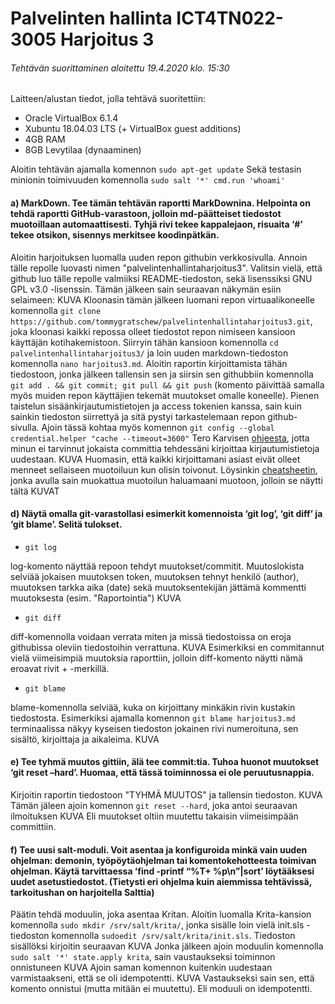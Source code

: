 # Palvelinten hallinta ICT4TN022-3005 Harjoitus 3

###### Tehtävän suorittaminen aloitettu 19.4.2020 klo. 15:30

Laitteen/alustan tiedot, jolla tehtävä suoritettiin:

* Oracle VirtualBox 6.1.4
* Xubuntu 18.04.03 LTS (+ VirtualBox guest additions)
* 4GB RAM
* 8GB Levytilaa (dynaaminen)

Aloitin tehtävän ajamalla komennon
`sudo apt-get update`
Sekä testasin minionin toimivuuden komennolla
`sudo salt '*' cmd.run 'whoami'`

#### a) MarkDown. Tee tämän tehtävän raportti MarkDownina. Helpointa on tehdä raportti GitHub-varastoon, jolloin md-päätteiset tiedostot muotoillaan automaattisesti. Tyhjä rivi tekee kappalejaon, risuaita ‘#’ tekee otsikon, sisennys merkitsee koodinpätkän.

Aloitin harjoituksen luomalla uuden repon githubin verkkosivulla.
 Annoin tälle repolle luovasti nimen "palvelintenhallintaharjoitus3".
 Valitsin vielä, että github luo tälle repolle valmiiksi README-tiedoston, sekä lisenssiksi GNU GPL v3.0 -lisenssin.
Tämän jälkeen sain seuraavan näkymän esiin selaimeen:
KUVA
Kloonasin tämän jälkeen luomani repon virtuaalikoneelle komennolla
`git clone https://github.com/tommygratschew/palvelintenhallintaharjoitus3.git`, joka kloonasi kaikki repossa olleet
tiedostot repon nimiseen kansioon käyttäjän kotihakemistoon. Siirryin tähän kansioon komennolla
`cd palvelintenhallintaharjoitus3/` ja loin uuden markdown-tiedoston komennolla `nano harjoitus3.md`. Aloitin
raportin kirjoittamista tähän tiedostoon, jonka jälkeen tallensin sen ja siirsin sen githubbiin komennolla
`git add . && git commit; git pull && git push` (komento päivittää samalla myös muiden repon käyttäjien tekemät muutokset omalle koneelle). Pienen taistelun sisäänkirjautumistietojen ja access tokenien kanssa,
sain kuin sainkin tiedoston siirrettyä ja sitä pystyi tarkastelemaan repon github-sivulla. Ajoin tässä kohtaa myös 
komennon `git config --global credential.helper "cache --timeout=3600"` Tero Karvisen [ohjeesta](http://terokarvinen.com/2016/publish-your-project-with-github), jotta minun ei tarvinnut jokaista committia tehdessäni kirjoittaa kirjautumistietoja uudestaan.
KUVA
Huomasin, että kaikki kirjoittamani asiast eivät olleet menneet sellaiseen muotoiluun kun olisin toivonut.
Löysinkin [cheatsheetin](https://github.com/adam-p/markdown-here/wiki/Markdown-Cheatsheet), jonka avulla sain muokattua
muotoilun haluamaani muotoon, jolloin se näytti tältä
KUVAT

#### d) Näytä omalla git-varastollasi esimerkit komennoista ‘git log’, ‘git diff’ ja ‘git blame’. Selitä tulokset.

* `git log`

log-komento näyttää repoon tehdyt muutokset/commitit. Muutoslokista selviää jokaisen muutoksen token, muutoksen tehnyt henkilö (author),
muutoksen tarkka aika (date) sekä muutoksentekijän jättämä kommentti muutoksesta (esim. "Raportointia")
KUVA

* `git diff`

diff-komennolla voidaan verrata miten ja missä tiedostoissa on eroja githubissa oleviin tiedostoihin verrattuna.
KUVA
Esimerkiksi en commitannut vielä viimeisimpiä muutoksia raporttiin, jolloin diff-komento näytti nämä eroavat rivit + -merkillä.

* `git blame`

blame-komennolla selviää, kuka on kirjoittany minkäkin rivin kustakin tiedostosta. Esimerkiksi ajamalla komennon `git blame harjoitus3.md` 
terminaalissa näkyy kyseisen tiedoston jokainen rivi numeroituna, sen sisältö, kirjoittaja ja aikaleima.
KUVA

#### e) Tee tyhmä muutos gittiin, älä tee commit:tia. Tuhoa huonot muutokset ‘git reset –hard’. Huomaa, että tässä toiminnossa ei ole peruutusnappia.

Kirjoitin raportin tiedostoon "TYHMÄ MUUTOS" ja tallensin tiedoston.
KUVA
Tämän jäleen ajoin komennon `git reset --hard`, joka antoi seuraavan ilmoituksen
KUVA
Eli muutokset oltiin muutettu takaisin viimeisimpään committiin.

#### f) Tee uusi salt-moduli. Voit asentaa ja konfiguroida minkä vain uuden ohjelman: demonin, työpöytäohjelman tai komentokehotteesta toimivan ohjelman. Käytä tarvittaessa ‘find -printf “%T+ %p\n”|sort’ löytääksesi uudet asetustiedostot. (Tietysti eri ohjelma kuin aiemmissa tehtävissä, tarkoitushan on harjoitella Salttia)

Päätin tehdä moduulin, joka asentaa Kritan. Aloitin luomalla Krita-kansion komennolla `sudo mkdir /srv/salt/krita/`, jonka sisälle loin vielä init.sls -tiedoston komennolla `sudoedit /srv/salt/krita/init.sls`. Tiedoston sisällöksi kirjoitin seuraavan
KUVA
Jonka jälkeen ajoin moduulin komennolla `sudo salt '*' state.apply krita`, sain vaustaukseksi toiminnon onnistuneen
KUVA
Ajoin saman komennon kuitenkin uudestaan varmistaakseni, että se oli idempotentti.
KUVA
Vastaukseksi sain sen, että komento onnistui (mutta mitään ei muutettu). Eli moduuli on idempotentti.

